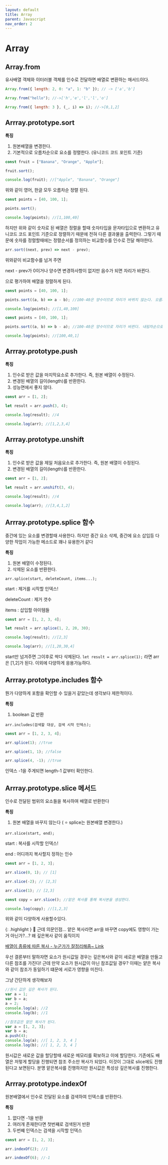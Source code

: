 ```yaml
---
layout: default
title: Array
parent: Javascript
nav_order: 2
---
```


# Array

## Array.from

유사배열 객체와 이터러블 객체를 인수로 전달하면 배열로 변환하는 매서드이다.

```js
Array.from({ length: 2, 0: "a", 1: "b" }); // -> ['a','b']

Array.from("hello"); //->['h','e','l','l','o']

Array.from({ length: 3 }, (_, i) => i); //->[0,1,2]
```

## Arrray.prototype.sort

**특징**

1. 원본배열을 변경한다.
2. 기본적으로 오름차순으로 요소를 정렬한다. (유니코드 코드 포인트 기준)

```js
const fruit = ["Banana", "Orange", "Apple"];

fruit.sort();

console.log(fruit); //["Apple", "Banana", "Orange"]
```

위와 같이 영어, 한글 모두 오름차순 정렬 된다.

```js
const points = [40, 100, 1];

points.sort();

console.log(points); //[1,100,40]
```

하지만 위와 같이 숫자로 된 배열은 정렬을 할때 숫자타입을 문자타입으로 변환하고 유니코드 코드 포인트 기준으로 정렬하기 때문에 전혀 다른 결과물을 출력한다. 그렇기 때문에 숫자를 정렬할때에는 정렬순서를 정의하는 비교함수를 인수로 전달 해야한다.

```js
arr.sort((next, prev) => next - prev);
```

위와같이 비교함수를 넘겨 주면

next - prev가 0이거나 양수면 변경하사항이 없지만 음수가 되면 자리가 바뀐다.

으로 평가하여 배열을 정렬하게 된다.

```js
const points = [40, 100, 1];

points.sort((a, b) => a - b); //100-40은 양수이므로 자리가 바뀌지 않는다. 오름차순 정렬이 된다.

console.log(points); //[1,40,100]
```

```js
const points = [40, 100, 1];

points.sort((a, b) => b - a); //100-40은 양수이므로 자리가 바뀐다. 내림차순으로 정렬이 된다.

console.log(points); //[100,40,1]
```

## Arrray.prototype.push

**특징**

1. 인수로 받은 값을 마지막요소로 추가한다. 즉, 원본 배열이 수정된다.
2. 변경된 배열의 길이(length)를 반환한다.
3. 성능면에서 좋지 않다.

```js
const arr = [1, 2];

let result = arr.push(3, 4);

console.log(result); //4

console.log(arr); //[1,2,3,4]
```

## Arrray.prototype.unshift

**특징**

1. 인수로 받은 값을 제일 처음요소로 추가한다. 즉, 원본 배열이 수정된다.
2. 변경된 배열의 길이(length)를 반환한다.

```js
const arr = [1, 2];

let result = arr.unshift(3, 4);

console.log(result); //4

console.log(arr); //[3,4,1,2]
```

## Arrray.prototype.splice 함수

중간에 있는 요소를 변경할때 사용한다. 하지만 중간 요소 삭제, 중간에 요소 삽입등 다양한 작업이 가능한 메소드로 꽤나 유용한거 같다

**특징**

1. 원본 배열이 수정된다.
2. 삭제된 요소를 반환한다.

`arr.splice(start, deleteCount, items...);`

start : 제거를 시작할 인덱스!

deleteCount : 제거 갯수

items : 삽입할 아이템들

```js
const arr = [1, 2, 3, 4];

let result = arr.splice(1, 2, 20, 30);

console.log(result); //[2,3]

console.log(arr); //[1,20,30,4]
```

start만 넘겨주면 그이후로 싹다 삭제된다. `let result = arr.splice(1);` 라면 arr은 [1,2]가 된다.
이외에 다양하게 응용가능하다.

## Arrray.prototype.includes 함수

뭔가 다양하게 포함을 확인할 수 있을거 같았는데 생각보다 제한적이다.

**특징**

1. boolean 값 반환

`arr.includes(검색할 대상, 검색 시작 인덱스);`

```js
const arr = [1, 2, 3, 4];

arr.splice(1); //true

arr.splice(1, 1); //false

arr.splice(4, -1); //true
```

인덱스 -1을 주게되면 length-1 값부터 확인한다.

## Arrray.prototype.slice 메서드

인수로 전달된 범위의 요소들을 복사하여 배열로 반환한다

**특징**

1. 원본 배열을 바꾸지 않는다 ( ⭐️ splice는 원본배열 변경한다.)

`arr.slice(start, end);`

start : 복사를 시작할 인덱스!

end : 어디까지 복사할지 정하는 인수

```js
const arr = [1, 2, 3];

arr.slice(0, 1); // [1]

arr.slice(-2); // [2,3]

arr.slice(1); // [2,3]

const copy = arr.slice(); //앝은 복사를 통해 복사본을 생성한다.

console.log(copy); //[1,2,3]
```

위와 같이 다양하게 사용할수있다.

{: .highlight }
🧐 근데 의문인점... 얕은 복사라면 arr을 바꾸면 copy에도 영향이 가는거 아닌가?...? 왜 깊은복사 같이 움직이지

[배열이 종류에 따른 복사 - 누군가가 잘정리해줌~ Link](https://velog.io/@y_jem/javascript-slice%EA%B0%80-1%EC%B0%A8%EC%9B%90-%EB%B0%B0%EC%97%B4%EC%9D%80-%EA%B9%8A%EC%9D%80-%EB%B3%B5%EC%82%AC-2%EC%B0%A8%EC%9B%90-%EB%B0%B0%EC%97%B4%EC%9D%80-%EC%96%95%EC%9D%80-%EB%B3%B5%EC%82%AC%EB%A5%BC-%EC%88%98%ED%96%89%ED%95%98%EB%8A%94-%EC%9D%B4%EC%9C%A0)

우선 결론부터 말하자면 요소가 원시값일 경우는 깊은복사와 같이 새로운 배열을 만들고 다른 참조를 가진다! 근데 만약 요소가 원시값이 아닌 참조값일 경우? 이때는 얕은 복사와 같이 참조가 동일하기 떄문에 서로가 영향을 미친다.

그냥 간단하게 생각해보자

```js
//원시 값은 깊은 복사가 된다.
var a = 1;
var b = a;
a = 2;
console.log(a); //2
console.log(b); //1

//참조값은 얕은 복사가 된다.
var a = [1, 2, 3];
var b = a;
a.push(4);
console.log(a); //[ 1, 2, 3, 4 ]
console.log(b); //[ 1, 2, 3, 4 ]
```

원시값은 새로운 값을 할당할때 새로운 메모리를 확보하고 이에 할당한다. 기존에도 배열은 저렇게 할당을 진행되면 참조 주소만 복사가 되었다. 이것이 그대로 slice에도 진행된다고 보면된다. 분명 앝은복사를 진행하지만 원시값은 특성상 깊은복사를 진행한다.

## Arrray.prototype.indexOf

원본배열에서 인수로 전달된 요소를 검색하여 인덱스를 반환한다.

**특징**

1. 없다면 -1을 반환
2. 여러개 존재한다면 첫번쨰로 검색된거 반환
3. 두번쨰 인덱스는 검색을 시작할 인덱스

```js
const arr = [1, 2, 3];

arr.indexOf(2); //1

arr.indexOf(6); //-1
```
